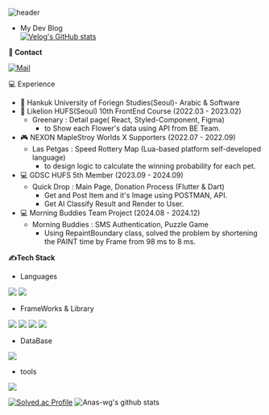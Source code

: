 
![header](https://capsule-render.vercel.app/api?type=Venom&fontcolor=A4E8FF&height=300&section=header&text=ChoWanGi_📒&fontSize=54)

- My Dev Blog  
[![Velog's GitHub stats](https://velog-readme-stats.vercel.app/api?name=false90)](https://velog.io/@false90/posts)


**📢 Contact**

[![Mail](https://img.shields.io/badge/Email:wg12181218@gmail.com-03C75A?style=flat-square&logo=Minutemailer&logoColor=white)](
https://mail.google.com/mail/?view=cm&fs=1&to=wg12181218@gmail.com)

💻 Experience
- 🏫 Hankuk University of Foriegn Studies(Seoul)- Arabic & Software
- 🦁 Likelion HUFS(Seoul) 10th FrontEnd Course (2022.03 - 2023.02)
  - Greenary : Detail page( React, Styled-Component, Figma)
    - to Show each Flower's data using API from BE Team.
- 🎮 NEXON MapleStroy Worlds X Supporters (2022.07 - 2022.09)
  - Las Petgas : Speed Rottery Map (Lua-based platform self-developed language)
    - to design logic to calculate the winning probability for each pet.
- 💻 GDSC HUFS 5th Member (2023.09 - 2024.09)
  - Quick Drop : Main Page, Donation Process (Flutter & Dart)
    - Get and Post Item and it's Image using POSTMAN, API.
    - Get AI Classify Result and Render to User.
- 💻 Morning Buddies Team Project (2024.08 - 2024.12)
  - Morning Buddies : SMS Authentication, Puzzle Game
    - Using RepaintBoundary class, solved the problem by shortening the PAINT time by Frame from 98 ms to 8 ms.
  


**✍️Tech Stack**
- Languages

<img src = "https://img.shields.io/badge/JavaScript-F7DF1E?style=for-the-badge&logo=JavaScript&logoColor=white"> <img src = "https://img.shields.io/badge/python-3776AB?style=for-the-badge&logo=python&logoColor=white">

- FrameWorks & Library
  
<img src = "https://img.shields.io/badge/Flutter-02569B?style=for-the-badge&logo=flutter&logoColor=white"> <img src="https://img.shields.io/badge/React-61DAFB?style=for-the-badge&logo=React&logoColor=white"> <img src="https://img.shields.io/badge/styledcomponents-DB7093?style=for-the-badge&logo=styled-components&logoColor=white"> <img src = "https://img.shields.io/badge/flask-000000?style=for-the-badge&logo=flask&logoColor=white">

- DataBase
<img src = "https://img.shields.io/badge/mongodb-47A248?style=for-the-badge&logo=mongodb&logoColor=white">


- tools
<img src="https://img.shields.io/badge/Figma-F24E1E?style=for-the-badge&logo=Figma&logoColor=white">

[![Solved.ac Profile](http://mazassumnida.wtf/api/generate_badge?boj=false90)](https://solved.ac/false90) ![Anas-wg's github stats](https://github-readme-stats.vercel.app/api?username=Anas-wg)



